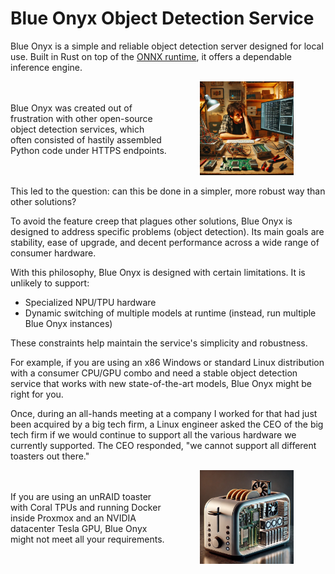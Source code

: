 # Blue Onyx Object Detection Service

Blue Onyx is a simple and reliable object detection server designed for local use. Built in Rust on top of the [ONNX runtime](https://github.com/microsoft/onnxruntime), it offers a dependable inference engine.

<div style="display: flex; align-items: center;">
    <div style="flex: 1;">
        Blue Onyx was created out of frustration with other open-source object detection services, which often consisted of hastily assembled Python code under HTTPS endpoints.
    </div>
    <div style="flex: 1; text-align: center;">
        <img src="images/tinker.jpg" alt="Tinker" width="150"/>
    </div>
</div>

This led to the question: can this be done in a simpler, more robust way than other solutions?

To avoid the feature creep that plagues other solutions, Blue Onyx is designed to address specific problems (object detection). Its main goals are stability, ease of upgrade, and decent performance across a wide range of consumer hardware.

With this philosophy, Blue Onyx is designed with certain limitations. It is unlikely to support:

- Specialized NPU/TPU hardware
- Dynamic switching of multiple models at runtime (instead, run multiple Blue Onyx instances)

These constraints help maintain the service's simplicity and robustness.

For example, if you are using an x86 Windows or standard Linux distribution with a consumer CPU/GPU combo and need a stable object detection service that works with new state-of-the-art models, Blue Onyx might be right for you.

Once, during an all-hands meeting at a company I worked for that had just been acquired by a big tech firm, a Linux engineer asked the CEO of the big tech firm if we would continue to support all the various hardware we currently supported. The CEO responded, "we cannot support all different toasters out there."

<div style="display: flex; align-items: center;">
    <div style="flex: 1;">
        If you are using an unRAID toaster with Coral TPUs and running Docker inside Proxmox and an NVIDIA datacenter Tesla GPU, Blue Onyx might not meet all your requirements.
    </div>
    <div style="flex: 1; text-align: center;">
        <img src="images/toaster.jpg" alt="Toaster" width="150"/>
    </div>
</div>

